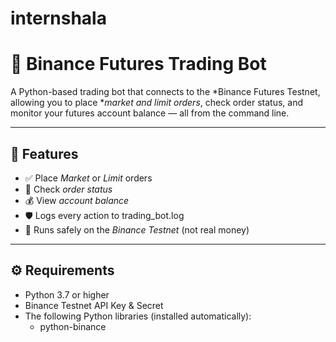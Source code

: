# internshala
# 🤖 Binance Futures Trading Bot

A Python-based trading bot that connects to the *Binance Futures Testnet, allowing you to place **market and limit orders*, check order status, and monitor your futures account balance — all from the command line.

---

## 📌 Features

- ✅ Place *Market* or *Limit* orders
- 🔄 Check *order status*
- 💰 View *account balance*
- 🛡 Logs every action to trading_bot.log
- 🧪 Runs safely on the *Binance Testnet* (not real money)

---

## ⚙ Requirements

- Python 3.7 or higher
- Binance Testnet API Key & Secret
- The following Python libraries (installed automatically):
  - python-binance